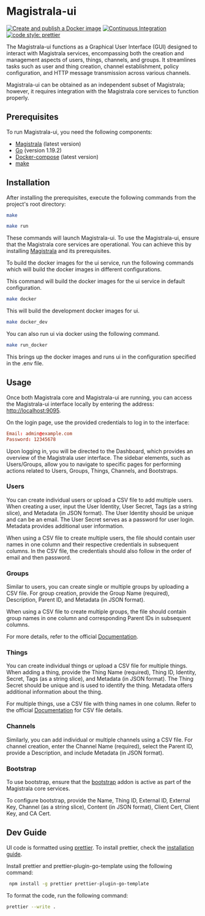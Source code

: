 # Magistrala-ui

[![Create and publish a Docker image](https://github.com/absmach/magistrala-ui/actions/workflows/build.yml/badge.svg)](https://github.com/absmach/magistrala-ui/actions/workflows/build.yml) [![Continuous Integration](https://github.com/absmach/magistrala-ui/actions/workflows/ci.yaml/badge.svg)](https://github.com/absmach/magistrala-ui/actions/workflows/ci.yaml) [![code style: prettier](https://img.shields.io/badge/code_style-prettier-ff69b4.svg?style=flat-square)](https://github.com/prettier/prettier)

The Magistrala-ui functions as a Graphical User Interface (GUI) designed to interact with Magistrala services, encompassing both the creation and management aspects of users, things, channels, and groups. It streamlines tasks such as user and thing creation, channel establishment, policy configuration, and HTTP message transmission across various channels.

Magistrala-ui can be obtained as an independent subset of Magistrala; however, it requires integration with the Magistrala core services to function properly.

## Prerequisites

To run Magistrala-ui, you need the following components:

- [Magistrala](https://github.com/absmach/magistrala) (latest version)
- [Go](https://golang.org/doc/install) (version 1.19.2)
- [Docker-compose](https://docs.docker.com/compose/install/) (latest version)
- [make](https://www.gnu.org/software/make/manual/make.html)

## Installation

After installing the prerequisites, execute the following commands from the project's root directory:

```bash
make
```

```bash
make run
```

These commands will launch Magistrala-ui. To use the Magistrala-ui, ensure that the Magistrala core services are operational. You can achieve this by installing [Magistrala](https://github.com/absmach/magistrala) and its prerequisites.

To build the docker images for the ui service, run the following commands which will build the docker images in different configurations.

This command will build the docker images for the ui service in default configuration.

```bash
make docker
```

This will build the development docker images for ui.

```bash
make docker_dev
```

You can also run ui via docker using the following command.

```bash
make run_docker
```

This brings up the docker images and runs ui in the configuration specified in the .env file.

## Usage

Once both Magistrala core and Magistrala-ui are running, you can access the Magistrala-ui interface locally by entering the address: [http://localhost:9095](http://localhost:9095).

On the login page, use the provided credentials to log in to the interface:

```conf
Email: admin@example.com
Password: 12345678
```

Upon logging in, you will be directed to the Dashboard, which provides an overview of the Magistrala user interface. The sidebar elements, such as Users/Groups, allow you to navigate to specific pages for performing actions related to Users, Groups, Things, Channels, and Bootstraps.

### Users

You can create individual users or upload a CSV file to add multiple users. When creating a user, input the User Identity, User Secret, Tags (as a string slice), and Metadata (in JSON format). The User Identity should be unique and can be an email. The User Secret serves as a password for user login. Metadata provides additional user information.

When using a CSV file to create multiple users, the file should contain user names in one column and their respective credentials in subsequent columns. In the CSV file, the credentials should also follow in the order of email and then password.

### Groups

Similar to users, you can create single or multiple groups by uploading a CSV file. For group creation, provide the Group Name (required), Description, Parent ID, and Metadata (in JSON format).

When using a CSV file to create multiple groups, the file should contain group names in one column and corresponding Parent IDs in subsequent columns.

For more details, refer to the official [Documentation](http://docs.mainflux.io/cli/#things-management).

### Things

You can create individual things or upload a CSV file for multiple things. When adding a thing, provide the Thing Name (required), Thing ID, Identity, Secret, Tags (as a string slice), and Metadata (in JSON format). The Thing Secret should be unique and is used to identify the thing. Metadata offers additional information about the thing.

For multiple things, use a CSV file with thing names in one column. Refer to the official [Documentation](http://docs.mainflux.io/cli/#things-management) for CSV file details.

### Channels

Similarly, you can add individual or multiple channels using a CSV file. For channel creation, enter the Channel Name (required), select the Parent ID, provide a Description, and include Metadata (in JSON format).

### Bootstrap

To use bootstrap, ensure that the [bootstrap](http://docs.mainflux.io/bootstrap/) addon is active as part of the Magistrala core services.

To configure bootstrap, provide the Name, Thing ID, External ID, External Key, Channel (as a string slice), Content (in JSON format), Client Cert, Client Key, and CA Cert.

## Dev Guide

UI code is formatted using [prettier](https://prettier.io/). To install prettier, check the [installation guide](https://github.com/NiklasPor/prettier-plugin-go-template).

Install prettier and prettier-plugin-go-template using the following command:

```bash
 npm install -g prettier prettier-plugin-go-template
```

To format the code, run the following command:

```bash
prettier --write .
```
